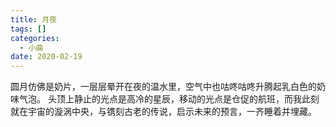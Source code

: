 ```yaml
---
title: 月夜
tags: []
categories:
  - 小曲
date: 2020-02-19
---
```

圆月仿佛是奶片，一层层晕开在夜的温水里，空气中也咕咚咕咚升腾起乳白色的奶味气泡。
头顶上静止的光点是高冷的星辰，移动的光点是仓促的航班，而我此刻就在宇宙的漩涡中央，与镌刻古老的传说，启示未来的预言，一齐睡着并埋藏。
